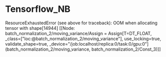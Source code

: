 # Tensorflow_NB


ResourceExhaustedError (see above for traceback): OOM when allocating tensor with shape[14944]
	 [[Node: batch_normalization_2/moving_variance/Assign = Assign[T=DT_FLOAT,
   _class=["loc:@batch_normalization_2/moving_variance"], 
   use_locking=true, validate_shape=true, 
   _device="/job:localhost/replica:0/task:0/gpu:0"]
   (batch_normalization_2/moving_variance, batch_normalization_2/Const_3)]]
